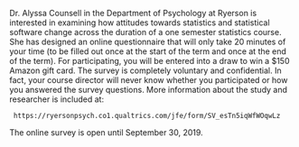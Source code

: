 
Dr. Alyssa Counsell in the Department of Psychology at Ryerson is interested in examining how attitudes towards statistics and statistical software change across the duration of a one semester statistics course. She has designed an online questionnaire that will only take 20 minutes of your time (to be filled out once at the start of the term and once at the end of the term). For participating, you will be entered into a draw to win a $150 Amazon gift card. The survey is completely voluntary and confidential. In fact, your course director will never know whether you participated or how you answered the survey questions. More information about the study and researcher is included at:  

     https://ryersonpsych.co1.qualtrics.com/jfe/form/SV_esTn5iqWfWOqwLz

The online survey is open until September 30, 2019. 

